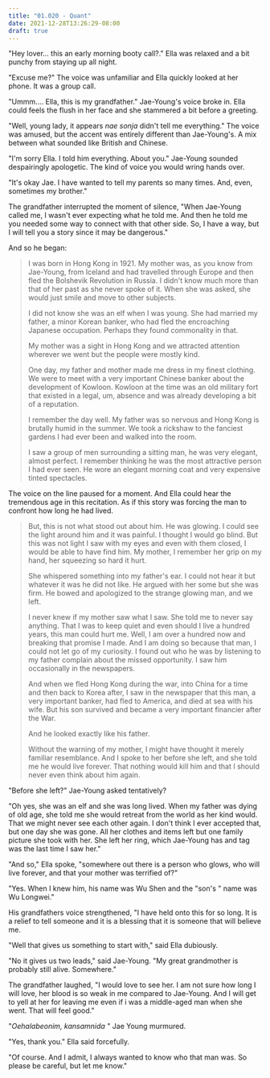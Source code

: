 ```yaml
---
title: "01.020 - Quant"
date: 2021-12-28T13:26:29-08:00
draft: true
---
```

"Hey lover...  this an early morning booty call?." Ella was relaxed and a bit punchy from staying up all night. 

"Excuse me?" The voice was unfamiliar and Ella quickly looked at her phone. It was a group call. 

"Ummm.... Ella, this is my grandfather." Jae-Young's voice broke in. Ella could feels the flush in her face and she stammered a bit before a greeting. 

"Well, young lady, it appears <i lang="" title="my grandson">nae sonja</i> didn't tell me everything." The voice was amused, but the accent was entirely different than Jae-Young's. A mix between what sounded like British and Chinese. 

"I'm sorry Ella. I told him everything. About you." Jae-Young sounded despairingly apologetic. The kind of voice you would wring hands over. 

"It's okay Jae.  I have wanted to tell my parents so many times. And, even, sometimes my brother."

The grandfather interrupted the moment of silence, "When Jae-Young called me, I wasn't ever expecting what he told me. And then he told me you needed some way to connect with that other side. So, I have a way, but I will tell you a story since it may be dangerous."

And so he began:

> I was born in Hong Kong in 1921. My mother was, as you know from Jae-Young, from Iceland and had travelled through Europe and then fled the Bolshevik Revolution in Russia. I didn't know much more than that of her past as she never spoke of it. When she was asked, she would just smile and move to other subjects. 
> 
> I did not know she was an elf when I was young. She had married my father, a minor Korean banker, who had fled the encroaching Japanese occupation.  Perhaps they found commonality in that. 
> 
> My mother was a sight in Hong Kong and we attracted attention wherever we went but the people were mostly kind.
> 
> One day, my father and mother made me dress in my finest clothing. We were to meet with a very important Chinese banker about the development of Kowloon. Kowloon at the time was an old military fort that existed in a legal, um, absence and was already developing a bit of a reputation. 
> 
> I remember the day well. My father was so nervous and Hong Kong is brutally humid in the summer. We took a rickshaw to the fanciest gardens I had ever been and walked into the room. 
> 
> I saw a group of men surrounding a sitting man, he was very elegant, almost perfect. I remember thinking he was the most attractive person I had ever seen. He wore an elegant morning coat and very expensive tinted spectacles.  

The voice on the line paused for a moment. And Ella could hear the tremendous age in this recitation. As if this story was forcing the man to confront how long he had lived. 

> But, this is not what stood out about him. He was glowing.  I could see the light around him and it was painful.  I thought I would go blind.  But this was not light I saw with my eyes and even with them closed, I would be able to have find him. My mother, I remember her grip on my hand, her squeezing so hard it hurt.
> 
> She whispered something into my father's ear. I could not hear it but whatever it was he did not like. He argued with her some but she was firm. He bowed and apologized to the strange glowing man, and we left. 
> 
> I never knew if my mother saw what I saw. She told me to never say anything. That I was to keep quiet and even should I live a hundred years, this man could hurt me. Well, I am over a hundred now and breaking that promise I made. And I am doing so because that man, I could not let go of my curiosity. I found out who he was by listening to my father complain about the missed opportunity. I saw him occasionally in the newspapers.
> 
> And when we fled Hong Kong during the war, into China for a time and then back to Korea after, I saw in the newspaper that this man, a very important banker, had fled to America, and died at sea with his wife. But his son survived and became a very important financier after the War. 
> 
> And he looked exactly like his father.
> 
> Without the warning of my mother, I might have thought it merely familiar resemblance. And I spoke to her before she left, and she told me he would live forever. That nothing would kill him and that I should never even think about him again. 

"Before she left?" Jae-Young asked tentatively?

"Oh yes, she was an elf and she was long lived.  When my father was dying of old age, she told me she would retreat from the world as her kind would. That we might never see each other again. I don't think I ever accepted that, but one day she was gone. All her clothes and items left but one family picture she took with her. She left her ring, which Jae-Young has and tag was the last time I saw her."

"And so," Ella spoke, "somewhere out there is a person who glows, who will live forever, and that your mother was terrified of?"

"Yes. When I knew him, his name was Wu Shen and the "son's " name was Wu Longwei."

His grandfathers voice strengthened, "I have held onto this for so long. It is a relief to tell someone and it is a blessing that it is someone that will believe me.

"Well that gives us something to start with," said Ella dubiously. 

"No it gives us two leads," said Jae-Young. "My great grandmother is probably still alive.  Somewhere."

The grandfather laughed, "I would love to see her. I am not sure how long I will love, her blood is so weak in me compared to Jae-Young. And I will get to yell at her for leaving me even if i was a middle-aged man when she went. That will feel good."

"<i lang="ko" title="Thank you, grandfather">Oehalabeonim, kansamnida </i>" Jae Young murmured. 

"Yes, thank you." Ella said forcefully. 

"Of course. And I admit, I always wanted to know who that man was. So please be careful, but let me know."
